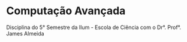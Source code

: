 # Computação Avançada
Disciplina do 5° Semestre da Ilum - Escola de Ciência com o Dr°. Prof°. James Almeida
